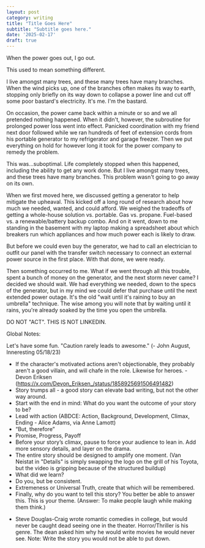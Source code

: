 ```yaml
---
layout: post
category: writing
title: "Title Goes Here"
subtitle: "Subtitle goes here."
date: '2025-02-17'
draft: true
---
```


When the power goes out, I go out.

This used to mean something different.

I live amongst many trees, and these many trees have many branches. When the wind picks up, one of the branches often makes its way to earth, stopping only briefly on its way down to collapse a power line and cut off some poor bastard's electricity. It's me. I'm the bastard.

On occasion, the power came back within a minute or so and we all pretended nothing happened. When it didn't, however, the subroutine for prolonged power loss went into effect. Panicked coordination with my friend next door followed while we ran hundreds of feet of extension cords from his portable generator to my refrigerator and garage freezer. Then we put everything on hold for however long it took for the power company to remedy the problem.

This was...suboptimal. Life completely stopped when this happened, including the ability to get any work done. But I live amongst many trees, and these trees have many branches. This problem wasn't going to go away on its own.

When we first moved here, we discussed getting a generator to help mitigate the upheaval. This kicked off a long round of research about how much we needed, wanted, and could afford. We weighed the tradeoffs of getting a whole-house solution vs. portable. Gas vs. propane. Fuel-based vs. a renewable/battery backup combo. And on it went, down to me standing in the basement with my laptop making a spreadsheet about which breakers run which appliances and how much power each is likely to draw.

But before we could even buy the generator, we had to call an electrician to outfit our panel with the transfer switch necessary to connect an external power source in the first place. With that done, we were ready.

Then something occurred to me. What if we went through all this trouble, spent a bunch of money on the generator, and the next storm never came? I decided we should wait. We had everything we needed, down to the specs of the generator, but in my mind we could defer that purchase until the next extended power outage. It's the old "wait until it's raining to buy an umbrella" technique. The wise among you will note that by waiting until it rains, you're already soaked by the time you open the umbrella.


DO NOT "ACT". THIS IS NOT LINKEDIN.

Global Notes:

Let's have some fun. "Caution rarely leads to awesome." (- John August, Inneresting 05/18/23)

- If the character's motivated actions aren't objectionable, they probably aren't a good villain, and will chafe in the role. Likewise for heroes. -Devon Eriksen (https://x.com/Devon_Eriksen_/status/1858925691506491482)
- Story trumps all - a good story can elevate bad writing, but not the other way around.
- Start with the end in mind: What do you want the outcome of your story to be?
- Lead with action (ABDCE: Action, Background, Development, Climax, Ending - Alice Adams, via Anne Lamott)
- “But, therefore”
- Promise, Progress, Payoff
- Before your story’s climax, pause to force your audience to lean in. Add more sensory details, and layer on the drama.
- The entire story should be designed to amplify one moment. (Van Neistat in "Details" is simply swapping the logo on the grill of his Toyota, but the video is gripping because of the structured buildup)
- What did we learn?
- Do you, but be consistent.
- Extremeness or Universal Truth, create that which will be remembered.
- Finally, why do you want to tell this story? You better be able to answer this. This is your theme. (Answer: To make people laugh while making them think.)

<!-- Candidate note -->
- Steve Douglas-Craig wrote romantic comedies in college, but would never be caught dead seeing one in the theater. Horror/Thriller is his genre. The dean asked him why he would write movies he would never see. Note: Write the story you would not be able to put down.